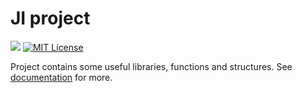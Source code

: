 # JI project

[![](https://jitpack.io/v/ondrej-nemec/JI.svg)](https://jitpack.io/#ondrej-nemec/JI)
[![MIT License](http://img.shields.io/badge/license-MIT-green.svg) ](https://github.com/ondrej-nemec/JI/blob/master/LICENSE)

Project contains some useful libraries, functions and structures. See <a href="https://ondrej-nemec.github.io/JI">documentation</a> for more.
